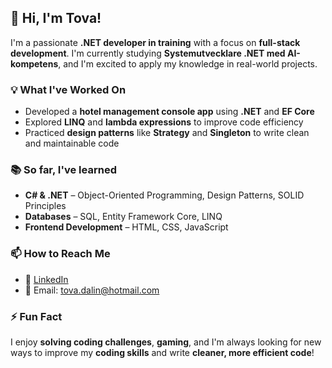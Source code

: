 ## 👋 Hi, I'm Tova!  

I'm a passionate **.NET developer in training** with a focus on **full-stack development**. I'm currently studying **Systemutvecklare .NET med AI-kompetens**, and I'm excited to apply my knowledge in real-world projects.

### 💡 What I've Worked On  
- Developed a **hotel management console app** using **.NET** and **EF Core**  
- Explored **LINQ** and **lambda expressions** to improve code efficiency  
- Practiced **design patterns** like **Strategy** and **Singleton** to write clean and maintainable code  

### 📚 So far, I've learned  
- **C# & .NET** – Object-Oriented Programming, Design Patterns, SOLID Principles  
- **Databases** – SQL, Entity Framework Core, LINQ  
- **Frontend Development** – HTML, CSS, JavaScript  

### 📫 How to Reach Me  
- 💼 [LinkedIn](www.linkedin.com/in/tova-dalin-79810b1a2)  
- 📧 Email: tova.dalin@hotmail.com  

### ⚡ Fun Fact  
I enjoy **solving coding challenges**, **gaming**, and I'm always looking for new ways to improve my **coding skills** and write **cleaner, more efficient code**!  
